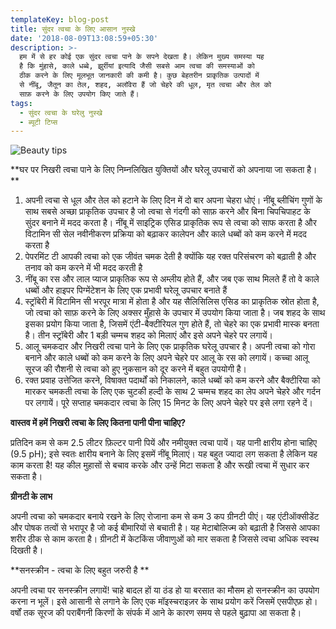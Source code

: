 ```yaml
---
templateKey: blog-post
title: सुंदर त्वचा के लिए आसान नुस्खे
date: '2018-08-09T13:08:59+05:30'
description: >-
  हम में से हर कोई एक सुंदर त्वचा पाने के सपने देखता है। लेकिन मुख्य समस्या यह
  है कि मुंहासे, काले धब्बे, झुर्रीयां इत्यादि जैसी सबसे आम त्वचा की समस्याओं को
  ठीक करने के लिए मूलभूत जानकारी की कमी है। कुछ बेहतरीन प्राकृतिक उत्पादों में
  से नींबू, जैतून का तेल, शहद, अलॉवेरा हैं जो चेहरे की धूल, मृत त्वचा और तेल को
  साफ़ करने के लिए उपयोग किए जाते हैं। 
tags:
  - सुंदर त्वचा के घरेलु नुस्खे
  - ब्यूटी टिप्स
---
```

![Beauty tips](/img/beauty-tips-hindi.jpg)

**घर पर निखरी त्वचा पाने के लिए निम्नलिखित युक्तियों और घरेलू उपचारों को अपनाया जा सकता है।   **

1. अपनी त्वचा से धूल और तेल को हटाने के लिए दिन में दो बार अपना चेहरा धोएं। नींबू ब्लीचिंग गुणों के साथ सबसे अच्छा प्राकृतिक उपचार है जो त्वचा से गंदगी को साफ़ करने और बिना चिपचिपाहट के सुंदर बनाने में मदद करता है। नींबू में साइट्रिक एसिड प्राकृतिक रूप से त्वचा को साफ करता है और विटामिन सी सेल नवीनीकरण प्रक्रिया को बढ़ाकर कालेपन और काले धब्बों को कम करने में मदद करता है
2. पेपरमिंट टी आपकी त्वचा को एक जीवंत चमक देती है क्योंकि यह रक्त परिसंचरण को बढ़ाती है और तनाव को कम करने में भी मदद करती है
3. नींबू का रस और लाल प्याज प्राकृतिक रूप से अम्लीय होते हैं, और जब एक साथ मिलते हैं तो वे काले धब्बों और हाइपर पिग्मेंटेशन के लिए एक प्रभावी घरेलू उपचार बनाते हैं   
4. स्ट्रॉबेरी में विटामिन सी भरपूर मात्रा में होता है और यह सैलिसिलिस एसिड का प्राकृतिक स्रोत होता है, जो त्वचा को साफ़ करने के लिए अक्सर मुँहासे के उपचार में उपयोग किया जाता है। जब शहद के साथ इसका प्रयोग किया जाता है, जिसमें एंटी-बैक्टीरियल गुण होते हैं, तो चेहरे का एक प्रभावी मास्क बनता है। तीन स्ट्रॉबेरी और 1 बड़ी चम्मच शहद को मिलाएं और इसे अपने चेहरे पर लगायें।
5. आलू चमकदार और निखरी त्वचा पाने के लिए एक प्राकृतिक घरेलू उपचार है। अपनी त्वचा को गोरा बनाने और काले धब्बों को कम करने के लिए अपने चेहरे पर आलू के रस को लगायें। कच्चा आलू सूरज की रौशनी से त्वचा को हुए नुकसान को दूर करने में बहुत उपयोगी है। 
6. रक्त प्रवाह उत्तेजित करने, विषाक्त पदार्थों को निकालने, काले धब्बों को कम करने और बैक्टीरिया को मारकर चमकती त्वचा के लिए एक चुटकी हल्दी के साथ 2 चम्मच शहद का लेप अपने चेहरे और गर्दन पर लगायें। पूरे सप्ताह चमकदार त्वचा के लिए 15 मिनट के लिए अपने चेहरे पर इसे लगा रहने दें।

**वास्तव में हमें निखरी त्वचा के लिए कितना पानी पीना चाहिए?**

प्रतिदिन कम से कम 2.5 लीटर फ़िल्टर पानी पियें और नमीयुक्त त्वचा पायें। यह पानी क्षारीय होना चाहिए (9.5 pH); इसे स्वतः क्षारीय बनाने के लिए इसमें नींबू मिलाएं। यह बहुत ज्यादा लग सकता है लेकिन यह काम करता है! यह कील मुहासों से बचाव करके और उन्हें मिटा सकता है और रूखी त्वचा में सुधार कर सकता है। 

**ग्रीनटी के लाभ**

अपनी त्वचा को चमकदार बनाये रखने के लिए रोजाना कम से कम 3 कप ग्रीनटी पीएं। यह एंटीऑक्सीडेंट और पोषक तत्वों से भरापूर है जो कई बीमारियों से बचाती है। यह मेटाबोलिज्म को बढ़ाती है जिससे आपका शरीर ठीक से काम करता है। ग्रीनटी में केटकिंस जीवाणुओं को मार सकता है जिससे त्वचा अधिक स्वस्थ दिखती है। 

**सनस्क्रीन - त्वचा के लिए बहुत जरुरी है **

अपनी त्वचा पर सनस्क्रीन लगायें! चाहे बादल हों या ठंड हो या बरसात का मौसम हो सनस्क्रीन का उपयोग करना न भूलें। इसे आसानी से लगाने के लिए एक मॉइस्चराइज़र के साथ प्रयोग करें जिसमें एसपीएफ़ हो। वर्षों तक सूरज की पराबैंगनी किरणों के संपर्क में आने के कारण समय से पहले बुढ़ापा आ सकता है।
